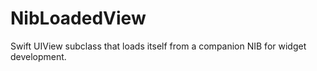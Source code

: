 NibLoadedView
=============

Swift UIView subclass that loads itself from a companion NIB for widget development.
